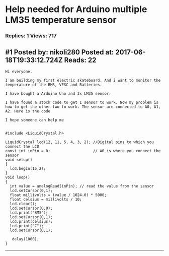 # Help needed for Arduino multiple LM35 temperature sensor

### Replies: 1 Views: 717

## \#1 Posted by: nikoli280 Posted at: 2017-06-18T19:33:12.724Z Reads: 22

```
Hi everyone.

I am building my first electric skateboard. And i want to monitor the temperature of the BMS, VESC and Batteries.

I have bought a Arduino Uno and 3x LM35 sensor.

I have found a stock code to get 1 sensor to work. Now my problem is how to get the other two to work. The sensor are connected to A0, A1, A2. Here is the code

I hope someone can help me


#include <LiquidCrystal.h>         

LiquidCrystal lcd(12, 11, 5, 4, 3, 2); //Digital pins to which you connect the LCD
const int inPin = 0;                   // A0 is where you connect the sensor
void setup()
{
  lcd.begin(16,2);
}
void loop()
{
  int value = analogRead(inPin); // read the value from the sensor
  lcd.setCursor(0,1);
  float millivolts = (value / 1024.0) * 5000; 
  float celsius = millivolts / 10;
  lcd.clear();
  lcd.setCursor(0,0);
  lcd.print("BMS");
  lcd.setCursor(0,1);
  lcd.print(celsius);
  lcd.print("C");
  lcd.setCursor(0,1);
  
   delay(1000);
}
```

---
